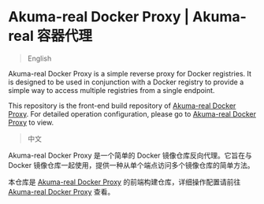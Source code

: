 # Akuma-real Docker Proxy | Akuma-real 容器代理

> English

Akuma-real Docker Proxy is a simple reverse proxy for Docker registries. It is designed to be used in conjunction with a Docker registry to provide a simple way to access multiple registries from a single endpoint.

This repository is the front-end build repository of [Akuma-real Docker Proxy](https://mirror.june.ink/). For detailed operation configuration, please go to [Akuma-real Docker Proxy](https://mirror.june.ink/) to view.


> 中文

Akuma-real Docker Proxy 是一个简单的 Docker 镜像仓库反向代理。它旨在与 Docker 镜像仓库一起使用，提供一种从单个端点访问多个镜像仓库的简单方法。

本仓库是 [Akuma-real Docker Proxy](https://mirror.june.ink/) 的前端构建仓库，详细操作配置请前往 [Akuma-real Docker Proxy](https://mirror.june.ink/) 查看。